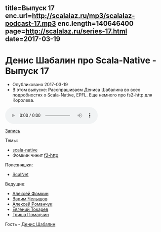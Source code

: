 title=Выпуск 17
enc.url=http://scalalaz.ru/mp3/scalalaz-podcast-17.mp3
enc.length=140646400
page=http://scalalaz.ru/series-17.html
date=2017-03-19
----
# Денис Шабалин про Scala-Native - Выпуск 17
- Опубликовано 2017-03-19
- В этом выпуске: Расспрашиваем Дениса Шабалина во всех подробностях о Scala-Native, EPFL. Еще немного про fs2-http для Королева.

<audio controls="" class="audio-panel">
    <source src="http://scalalaz.ru/mp3/scalalaz-podcast-17.mp3" type="audio/mpeg">
</audio>

[Запись](http://scalalaz.ru/mp3/scalalaz-podcast-17.mp3)

Темы:

- [scala-native](http://www.scala-native.org/en/latest/)
- Фомкин чинит [f2-http](https://github.com/Spinoco/fs2-http)

Полезняшки:

- [ScalNet](https://github.com/deeplearning4j/ScalNet)

Ведущие:

- [Алексей Фомкин](http://github.com/fomkin)
- [Вадим Челышов](http://github.com/dos65)
- [Алексей Романчук](http://github.com/13h3r)
- [Евгений Токарев](http://github.com/strobe)
- [Гриша Помадчин](https://github.com/pomadchin)

Гость - [Денис Шабалин](https://github.com/densh)
